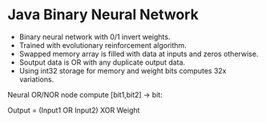 # Java Binary Neural Network

* Binary neural network with 0/1 invert weights.
* Trained with evolutionary reinforcement algorithm.
* Swapped memory array is filled with data at inputs and zeros otherwise.
* Soutput data is OR with any duplicate output data.
* Using int32 storage for memory and weight bits computes 32x variations.

Neural OR/NOR node compute [bit1,bit2] -> bit:

Output = (Input1 OR Input2) XOR Weight
